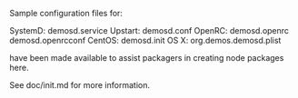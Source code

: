 Sample configuration files for:

SystemD: demosd.service
Upstart: demosd.conf
OpenRC:  demosd.openrc
         demosd.openrcconf
CentOS:  demosd.init
OS X:    org.demos.demosd.plist

have been made available to assist packagers in creating node packages here.

See doc/init.md for more information.
